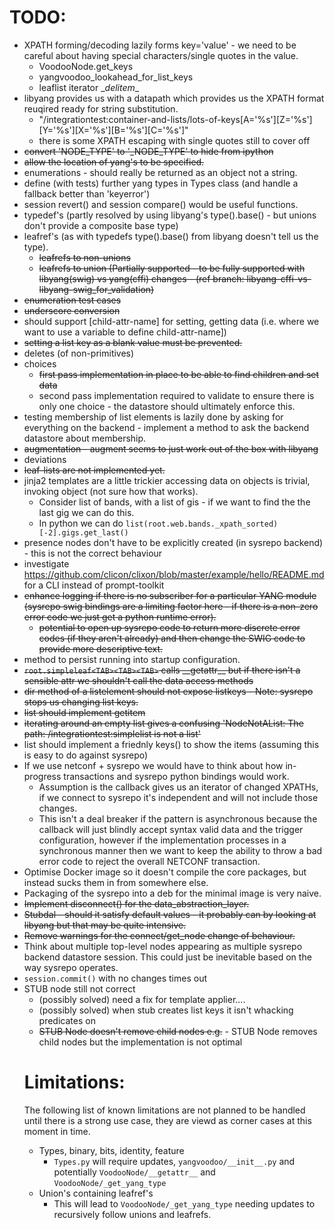 # TODO:

- XPATH forming/decoding lazily forms key='value' - we need to be careful about having special characters/single quotes in the value.
  - VoodooNode.get_keys
  - yangvoodoo\_lookahead_for_list_keys
  - leaflist iterator \__delitem__
- libyang provides us with a datapath which provides us the XPATH format reuqired ready for string substitution.
  - "/integrationtest:container-and-lists/lots-of-keys[A='%s'][Z='%s'][Y='%s'][X='%s'][B='%s'][C='%s']"
  - there is some XPATH escaping with single quotes still to cover off
- ~~convert 'NODE_TYPE' to '_NODE_TYPE' to hide from ipython~~
- ~~allow the location of yang's to be specified.~~
- enumerations - should really be returned as an object not a string.
- define (with tests) further yang types in Types class (and handle a fallback better than 'keyerror')
- session revert() and session compare() would be useful functions.
- typedef's (partly resolved by using libyang's type().base() - but unions don't provide a composite base type)
- leafref's (as with typedefs type().base() from libyang doesn't tell us the type).
  - ~~leafrefs to non-unions~~
  - ~~leafrefs to union (Partially supported - to be fully supported with libyang(swig) vs yang(cffi) changes - (ref branch: libyang-cffi-vs-libyang-swig_for_validation)~~
- ~~enumeration test cases~~
- ~~underscore conversion~~
- should support <object>[child-attr-name] for setting, getting data (i.e. where we want to use a variable to define child-attr-name])
- ~~setting a list key as a blank value must be prevented.~~
- deletes (of non-primitives)
- choices
  - ~~first pass implementation in place to be able to find children and set data~~
  - second pass implementation required to validate to ensure there is only one choice - the datastore should ultimately enforce this.
- testing membership of list elements is lazily done by asking for everything on the backend - implement a method to ask the backend datastore about membership.
- ~~augmentation - augment seems to just work out of the box with libyang~~
- deviations
- ~~leaf-lists are not implemented yet.~~
- jinja2 templates are a little trickier accessing data on objects is trivial, invoking object (not sure how that works).
  - Consider list of bands, with a list of gis - if we want to find the the last gig we can do this.
  - In python we can do `list(root.web.bands._xpath_sorted)[-2].gigs.get_last()`
- presence nodes don't have to be explicitly created (in sysrepo backend) - this is not the correct behaviour
- investigate  https://github.com/clicon/clixon/blob/master/example/hello/README.md for a CLI instead of prompt-toolkit
- ~~enhance logging if there is no subscriber for a particular YANG module (sysrepo swig bindings are a limiting factor here - if there is a non-zero error code we just get a python runtime error).~~
  - ~~potential to open up sysrepo code to return more discrete error codes (if they aren't already) and then change the SWIG code to provide more descriptive text.~~
- method to persist running into startup configuration.
- ~~`root.simpleleaf<TAB><TAB><TAB>` calls \_\_getattr\_\_ but if there isn't a sensible attr we shouldn't call the data access methods~~
- ~~dir method of a listelement should not expose listkeys - Note: sysrepo stops us changing list keys.~~
- ~~list should implement getitem~~
- ~~iterating around an empty list gives a confusing 'NodeNotAList: The path: /integrationtest:simplelist is not a list'~~
- list should implement a friednly keys() to show the items (assuming this is easy to do against sysrepo)
- If we use netconf + sysrepo we would have to think about how in-progress transactions and sysrepo python bindings would work.
  - Assumption is the callback gives us an iterator of changed XPATHs, if we connect to sysrepo it's independent and will not include those changes.
  - This isn't a deal breaker if the pattern is asynchronous because the callback will just blindly accept syntax valid data and the trigger configuration, however if the implementation processes in a synchronous manner then we want to keep the ability to throw a bad error code to reject the overall NETCONF transaction.
 - Optimise Docker image so it doesn't compile the core packages, but instead sucks them in from somewhere else.
- Packaging of the sysrepo into a deb for the minimal image is very naive.
- ~~Implement disconnect() for the data\_abstraction\_layer.~~
- ~~Stubdal - should it satisfy default values - it probably can by looking at libyang but that may be quite intensive.~~
- ~~Remove warnings for the connect/get\_node change of behaviour.~~
- Think about multiple top-level nodes appearing as multiple sysrepo backend datastore session. This could just be inevitable based on the way sysrepo operates.
- `session.commit()` with no changes times out
- STUB node still not correct
   - (possibly solved) need a fix for template applier....
   - (possibly solved) when stub creates list keys it isn't whacking predicates on
   - ~~STUB Node doesn't remove child nodes e.g.~~ - STUB Node removes child nodes but the implementation is not optimal

# Limitations:

The following list of known limitations are not planned to be handled until there is a strong use case, they are viewd as corner cases at this moment in time.

- Types, binary, bits, identity, feature
  - `Types.py` will require updates, `yangvoodoo/__init__.py` and potentially `VoodooNode/__getattr__` and `VoodooNode/_get_yang_type`
- Union's containing leafref's
  - This will lead to `VoodooNode/_get_yang_type` needing updates to recursively follow unions and leafrefs.
